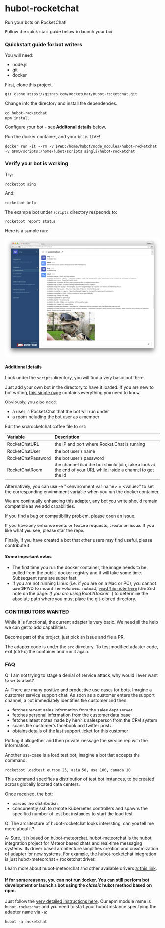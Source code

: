 # hubot-rocketchat

Run your bots on Rocket.Chat!  

Follow the quick start guide below to launch your bot.

### Quickstart guide for bot writers

You will need:

* node.js 
* git
* docker

First, clone this project.

```
git clone https://github.com/RocketChat/hubot-rocketchat.git
```

Change into the directory and install the dependencies.

```
cd hubot-rocketchat
npm install
```

Configure your bot - see **Additonal details** below.

Run the docker container, and your bot is LIVE!
```
docker run -it --rm -v $PWD:/home/hubot/node_modules/hubot-rocketchat -v $PWD/scripts:/home/hubot/scripts singli/hubot-rocketchat
```


### Verify your bot is working
Try:
```
rocketbot ping
```

And:
```
rocketbot help
```
The example bot under `scripts` directory respeonds to:
```
rocketbot report status
```

Here is a sample run:

![picture of a sample interaction with rocketbot](https://raw.githubusercontent.com/Sing-Li/bbug/master/images/botpic.png)

#### Additional details
Look under the `scripts` directory, you will find a very basic bot there.   

Just add your own bot in the directory to have it loaded.  If you are new to bot writing, [this single page](https://hubot.github.com/docs/scripting/) contains everything you need to know.

Obviously, you also need:

* a user in Rocket.Chat that the bot will run under
* a room including the bot user as a member

Edit the src/rocketchat.coffee file to set:

Variable | Description
:---- | :----
RocketChatURL | the IP and port where Rocket.Chat is running
RocketChatUser | the bot user's name
RocketChatPassword | the bot user's password
RocketChatRoom | the channel that the bot should join, take a look at the end of your URL while inside a channel to get the id

Alternatively, you can use -e "\<environment var name\> = \<value\>"  to set the corresponding environment variable when you run the docker container.

We are continually enhancing this adapter, any bot you write should remain compatible as we add capabilities.

If you find a bug or compatibility problem, please open an issue.  

If you have any enhancements or feature requests, create an issue.  If you like what you see, please star the repo.

Finally, if you have created a bot that other users may find useful, please contribute it.


#### Some important notes

* The first time you run the docker container, the image needs to be pulled from the public docker registry and it will take some time.  Subsequent runs are super fast.
* If you are not running Linux (i.e. if you are on a Mac or PC), you cannot use $PWD to mount the volumes.  Instead, [read this note here](https://docs.docker.com/userguide/dockervolumes/) (the 2nd note on the page: *If you are using Boot2Docker...*) to determine the absolute path where you must place the git-cloned directory.   

### CONTRIBUTORS WANTED

While it is functional, the current adapter is very basic.  We need all the help we can get to add capabilities.  

Become part of the project, just pick an issue and file a PR.

The adapter code is under the `src` directory.   To test modified adapter code, exit (ctrl-c) the container and run it again.


### FAQ

Q:  I am not trying to stage a denial of service attack, why would I ever want to write a bot?

A:  There are many positive and productive use cases for bots.    Imagine a customer service support chat.   As soon as a customer enters the support channel, a bot immediately identifies the customer and then:
* fetches recent sales information from the sales dept server
* fetches personal information from the customer data base
* fetches latest notes made by her/his salesperson from the CRM system
* scans the customer's facebook and twitter posts
* obtains details of the last support ticket for this customer 

Putting it altogether and then private message the service rep with the information.

Another use-case is a load test bot, imagine a bot that accepts the command:

````
rocketbot loadtest europe 25, asia 50, usa 100, canada 10
````
This command specifies a distribution of test bot instances, to be created across globally located data centers.  

Once received, the bot:
* parses the distribution
* concurrently ssh to remote Kubernetes controllers and spawns the specified number of test bot instances to start the load test

Q:   The architecture of hubot-rocketchat looks interesting, can you tell me more about it?

A:  Sure, it is based on hubot-meteorchat.  hubot-meteorchat is the hubot integration project for Meteor based chats and real-time messaging systems.  Its driver based architecture simplifies creation and cusotmization of adapter for new systems. For example, the hubot-rocketchat integration is just hubot-meteorchat + rocketchat driver.

Learn more about hubot-meteorchat and other available drivers [at this link](https://github.com/Sing-Li/hubot-meteorchat).


#### If for some reasons, you can not run docker.  You can still perform bot development or launch a bot using the *classic* hubot method based on npm.

Just follow the [very detailed instructions here](https://hubot.github.com/docs/).   Our npm module name is `hubot-rocketchat` and you need to start your hubot instance specifying the adapter name via `-a`: 


```
hubot -a rocketchat 

```

